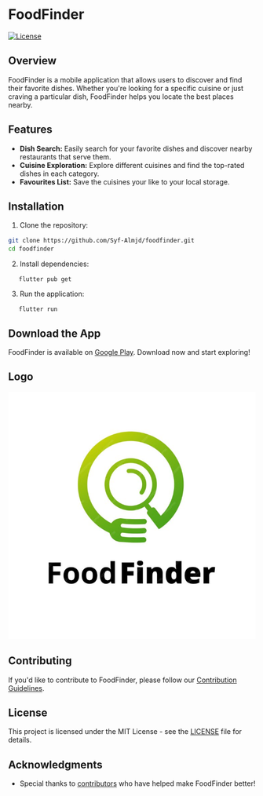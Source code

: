 
# FoodFinder

[![License](https://img.shields.io/badge/License-MIT-blue.svg)](https://opensource.org/licenses/MIT)

## Overview

FoodFinder is a mobile application that allows users to discover and find their favorite dishes. Whether you're looking for a specific cuisine or just craving a particular dish, FoodFinder helps you locate the best places nearby.

## Features

- **Dish Search:** Easily search for your favorite dishes and discover nearby restaurants that serve them.
- **Cuisine Exploration:** Explore different cuisines and find the top-rated dishes in each category.
- **Favourites List:** Save the cuisines your like to your local storage.

## Installation

1. Clone the repository:

```bash
git clone https://github.com/Syf-Almjd/foodfinder.git
cd foodfinder
```

2. Install dependencies:

```
   flutter pub get
```


3. Run the application:

```
   flutter run
```



## Download the App

FoodFinder is available on [Google Play](https://play.google.com/store/apps/details?id=com.mjd.foodfinder). Download now and start exploring!

## Logo

![Logo](assets/logo.png)

## Contributing

If you'd like to contribute to FoodFinder, please follow our [Contribution Guidelines](CONTRIBUTING.md).

## License

This project is licensed under the MIT License - see the [LICENSE](LICENSE) file for details.

## Acknowledgments

- Special thanks to [contributors](https://github.com/Syf-Almjd/foodfinder/graphs/contributors) who have helped make FoodFinder better!

